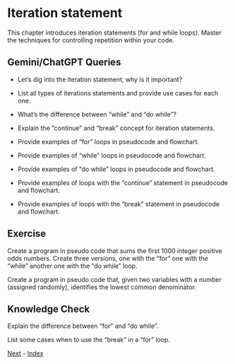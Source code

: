 # Iteration statement 

This chapter introduces iteration statements (for and while loops). Master the techniques for controlling repetition within your code.


## Gemini/ChatGPT Queries

- Let’s dig into the iteration statement, why is it important?

- List all types of iterations statements and provide use cases for each one.

- What’s the difference between “while” and “do while”?

- Explain the “continue” and “break” concept for iteration statements.

- Provide examples of “for” loops in pseudocode and flowchart. 

- Provide examples of “while” loops in pseudocode and flowchart. 

- Provide examples of “do while” loops in pseudocode and flowchart. 

- Provide examples of loops with the “continue” statement in pseudocode and flowchart. 

- Provide examples of loops with the “break” statement in pseudocode and flowchart. 


## Exercise

Create a program in pseudo code that sums the first 1000 integer positive odds numbers. Create three versions, one with the “for” one with the “while” another one with the “do while” loop.

Create a program in pseudo code that, given two variables with a number (assigned randomly), identifies the lowest common denominator.


## Knowledge Check

Explain the difference between “for” and “do while”.

List some cases when to use the “break” in a “for” loop.


[Next](https://github.com/InfiniteLearnJourney/ProgrammingCorePrinciples/blob/main/guide/12.%20Strings.md) - [Index](https://github.com/InfiniteLearnJourney/ProgrammingCorePrinciples/blob/main/guide/00.%20index.md)